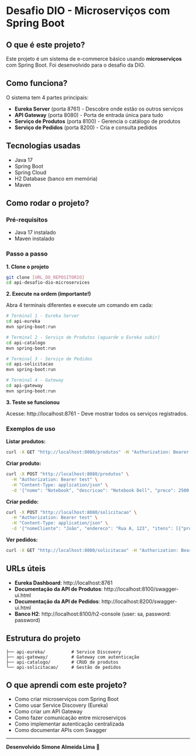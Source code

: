 # Desafio DIO - Microserviços com Spring Boot

## O que é este projeto?

Este projeto é um sistema de e-commerce básico usando **microserviços** com Spring Boot. Foi desenvolvido para o desafio da DIO.

## Como funciona?

O sistema tem 4 partes principais:

- **Eureka Server** (porta 8761) - Descobre onde estão os outros serviços
- **API Gateway** (porta 8080) - Porta de entrada única para tudo
- **Serviço de Produtos** (porta 8100) - Gerencia o catálogo de produtos
- **Serviço de Pedidos** (porta 8200) - Cria e consulta pedidos

## Tecnologias usadas

- Java 17
- Spring Boot
- Spring Cloud
- H2 Database (banco em memória)
- Maven

## Como rodar o projeto?

### Pré-requisitos
- Java 17 instalado
- Maven instalado

### Passo a passo

**1. Clone o projeto**
```bash
git clone [URL_DO_REPOSITORIO]
cd api-desafio-dio-microservices
```

**2. Execute na ordem (importante!)**

Abra 4 terminais diferentes e execute um comando em cada:

```bash
# Terminal 1 - Eureka Server
cd api-eureka
mvn spring-boot:run
```

```bash
# Terminal 2 - Serviço de Produtos (aguarde o Eureka subir)
cd api-catalogo
mvn spring-boot:run
```

```bash
# Terminal 3 - Serviço de Pedidos
cd api-solicitacao
mvn spring-boot:run
```

```bash
# Terminal 4 - Gateway
cd api-gateway
mvn spring-boot:run
```

**3. Teste se funcionou**

Acesse: http://localhost:8761 - Deve mostrar todos os serviços registrados.

### Exemplos de uso

**Listar produtos:**
```bash
curl -X GET "http://localhost:8080/produtos" -H "Authorization: Bearer test"
```

**Criar produto:**
```bash
curl -X POST "http://localhost:8080/produtos" \
  -H "Authorization: Bearer test" \
  -H "Content-Type: application/json" \
  -d '{"nome": "Notebook", "descricao": "Notebook Dell", "preco": 2500.00}'
```

**Criar pedido:**
```bash
curl -X POST "http://localhost:8080/solicitacao" \
  -H "Authorization: Bearer test" \
  -H "Content-Type: application/json" \
  -d '{"nomeCliente": "João", "endereco": "Rua A, 123", "itens": [{"productId": 1, "quantidade": 1}]}'
```

**Ver pedidos:**
```bash
curl -X GET "http://localhost:8080/solicitacao" -H "Authorization: Bearer test"
```

## URLs úteis

- **Eureka Dashboard**: http://localhost:8761
- **Documentação da API de Produtos**: http://localhost:8100/swagger-ui.html
- **Documentação da API de Pedidos**: http://localhost:8200/swagger-ui.html
- **Banco H2**: http://localhost:8100/h2-console (user: sa, password: password)

## Estrutura do projeto

```
├── api-eureka/          # Service Discovery
├── api-gateway/         # Gateway com autenticação
├── api-catalogo/        # CRUD de produtos
└── api-solicitacao/     # Gestão de pedidos
```

## O que aprendi com este projeto?

- Como criar microserviços com Spring Boot
- Como usar Service Discovery (Eureka)
- Como criar um API Gateway
- Como fazer comunicação entre microserviços
- Como implementar autenticação centralizada
- Como documentar APIs com Swagger

---

**Desenvolvido Simone Almeida Lima** 🚀

